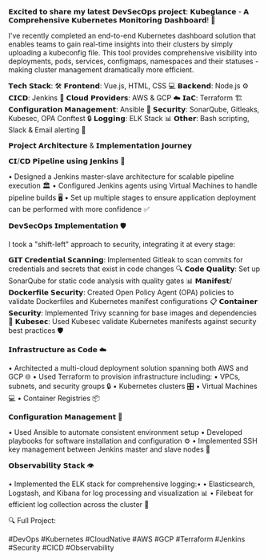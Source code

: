 𝗘𝘅𝗰𝗶𝘁𝗲𝗱 𝘁𝗼 𝘀𝗵𝗮𝗿𝗲 𝗺𝘆 𝗹𝗮𝘁𝗲𝘀𝘁 𝗗𝗲𝘃𝗦𝗲𝗰𝗢𝗽𝘀 𝗽𝗿𝗼𝗷𝗲𝗰𝘁: 𝗞𝘂𝗯𝗲𝗴𝗹𝗮𝗻𝗰𝗲 - 𝗔 𝗖𝗼𝗺𝗽𝗿𝗲𝗵𝗲𝗻𝘀𝗶𝘃𝗲 𝗞𝘂𝗯𝗲𝗿𝗻𝗲𝘁𝗲𝘀 𝗠𝗼𝗻𝗶𝘁𝗼𝗿𝗶𝗻𝗴 𝗗𝗮𝘀𝗵𝗯𝗼𝗮𝗿𝗱! 🚀


I've recently completed an end-to-end Kubernetes dashboard solution that enables teams to gain real-time insights into their clusters by simply uploading a kubeconfig file. This tool provides comprehensive visibility into deployments, pods, services, configmaps, namespaces and their statuses - making cluster management dramatically more efficient. 


𝗧𝗲𝗰𝗵 𝗦𝘁𝗮𝗰𝗸: 🛠️
𝗙𝗿𝗼𝗻𝘁𝗲𝗻𝗱: Vue.js, HTML, CSS 💻
𝗕𝗮𝗰𝗸𝗲𝗻𝗱: Node.js ⚙️
𝗖𝗜𝗖𝗗: Jenkins 🔄
𝗖𝗹𝗼𝘂𝗱 𝗣𝗿𝗼𝘃𝗶𝗱𝗲𝗿𝘀: AWS & GCP ☁️
𝗜𝗮𝗖: Terraform 🏗️
𝗖𝗼𝗻𝗳𝗶𝗴𝘂𝗿𝗮𝘁𝗶𝗼𝗻 𝗠𝗮𝗻𝗮𝗴𝗲𝗺𝗲𝗻𝘁: Ansible 📝
𝗦𝗲𝗰𝘂𝗿𝗶𝘁𝘆: SonarQube, Gitleaks, Kubesec, OPA Conftest 🔒
𝗟𝗼𝗴𝗴𝗶𝗻𝗴: ELK Stack 📊
𝗢𝘁𝗵𝗲𝗿: Bash scripting, Slack & Email alerting 🔔


𝗣𝗿𝗼𝗷𝗲𝗰𝘁 𝗔𝗿𝗰𝗵𝗶𝘁𝗲𝗰𝘁𝘂𝗿𝗲 & 𝗜𝗺𝗽𝗹𝗲𝗺𝗲𝗻𝘁𝗮𝘁𝗶𝗼𝗻 𝗝𝗼𝘂𝗿𝗻𝗲𝘆

𝗖𝗜/𝗖𝗗 𝗣𝗶𝗽𝗲𝗹𝗶𝗻𝗲 𝘂𝘀𝗶𝗻𝗴 𝗝𝗲𝗻𝗸𝗶𝗻𝘀 🔄

• Designed a Jenkins master-slave architecture for scalable pipeline execution 🏛️
• Configured Jenkins agents using Virtual Machines to handle pipeline builds 🖥️
• Set up multiple stages to ensure application deployment can be performed with more confidence ✅

𝗗𝗲𝘃𝗦𝗲𝗰𝗢𝗽𝘀 𝗜𝗺𝗽𝗹𝗲𝗺𝗲𝗻𝘁𝗮𝘁𝗶𝗼𝗻 🛡️

I took a "shift-left" approach to security, integrating it at every stage:

𝗚𝗜𝗧 𝗖𝗿𝗲𝗱𝗲𝗻𝘁𝗶𝗮𝗹 𝗦𝗰𝗮𝗻𝗻𝗶𝗻𝗴: Implemented Gitleak to scan commits for credentials and secrets that exist in code changes 🔍
𝗖𝗼𝗱𝗲 𝗤𝘂𝗮𝗹𝗶𝘁𝘆: Set up SonarQube for static code analysis with quality gates 📊
𝗠𝗮𝗻𝗶𝗳𝗲𝘀𝘁/𝗗𝗼𝗰𝗸𝗲𝗿𝗳𝗶𝗹𝗲 𝗦𝗲𝗰𝘂𝗿𝗶𝘁𝘆: Created Open Policy Agent (OPA) policies to validate Dockerfiles and Kubernetes manifest configurations 📋
𝗖𝗼𝗻𝘁𝗮𝗶𝗻𝗲𝗿 𝗦𝗲𝗰𝘂𝗿𝗶𝘁𝘆: Implemented Trivy scanning for base images and dependencies 🔎
𝗞𝘂𝗯𝗲𝘀𝗲𝗰: Used Kubesec validate Kubernetes manifests against security best practices 🛡️

𝗜𝗻𝗳𝗿𝗮𝘀𝘁𝗿𝘂𝗰𝘁𝘂𝗿𝗲 𝗮𝘀 𝗖𝗼𝗱𝗲 ☁️

• Architected a multi-cloud deployment solution spanning both AWS and GCP 🌐
• Used Terraform to provision infrastructure including:
• VPCs, subnets, and security groups 🔒
• Kubernetes clusters 🎛️
• Virtual Machines 💻
• Container Registries 📦

𝗖𝗼𝗻𝗳𝗶𝗴𝘂𝗿𝗮𝘁𝗶𝗼𝗻 𝗠𝗮𝗻𝗮𝗴𝗲𝗺𝗲𝗻𝘁 🔧

• Used Ansible to automate consistent environment setup
• Developed playbooks for software installation and configuration ⚙️
• Implemented SSH key management between Jenkins master and slave nodes 🔑

𝗢𝗯𝘀𝗲𝗿𝘃𝗮𝗯𝗶𝗹𝗶𝘁𝘆 𝗦𝘁𝗮𝗰𝗸 👁️

• Implemented the ELK stack for comprehensive logging:• 
• Elasticsearch, Logstash, and Kibana for log processing and visualization 📊
• Filebeat for efficient log collection across the cluster 📡

🔍 Full Project: 


#DevOps #Kubernetes #CloudNative #AWS #GCP #Terraform #Jenkins #Security #CICD #Observability